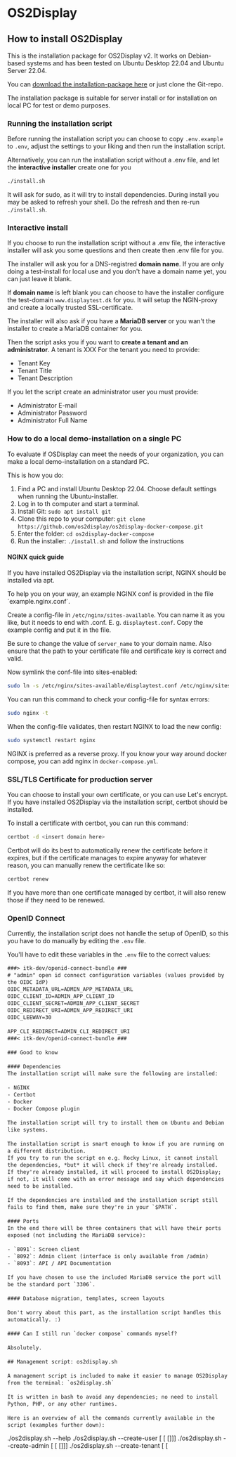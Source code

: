 # OS2Display

## How to install OS2Display
This is the installation package for OS2Display v2. It works on Debian-based systems and has been tested on Ubuntu Desktop 22.04 and Ubuntu Server 22.04.

You can [download the installation-package here](https://github.com/os2display/os2display-docker-compose/archive/refs/heads/main.zip) or just clone the Git-repo.

The installation package is suitable for server install or for installation on local PC for test or demo purposes.

### Running the installation script ###
Before running the installation script you can choose to copy `.env.example` to `.env`, adjust the settings to your liking and then run the installation script. 

Alternatively, you can run the installation script without a .env file, and let the **interactive installer** create one for you

```bash
./install.sh
```

It will ask for sudo, as it will try to install dependencies. During install you may be asked to refresh your shell. Do the refresh and then re-run `./install.sh`. 

### Interactive install

If you choose to run the installation script without a .env file, the interactive installer will ask you some questions and then create then .env file for you.

The installer will ask you for a DNS-registred **domain name**. If you are only doing a test-install for local use and you don't have a domain name yet, you can just leave it blank. 

If **domain name** is left blank you can choose to have the installer configure the test-domain `www.displaytest.dk` for you. It will setup the NGIN-proxy and create a locally trusted SSL-certificate.

The installer will also ask if you have a **MariaDB server** or you wan't the installer to create a MariaDB container for you.

Then the script asks you if you want to **create a tenant and an administrator**. A tenant is XXX 
For the tenant you need to provide:
 - Tenant Key
 - Tenant Title
 - Tenant Description

If you let the script create an administrator user you must provide:
 - Administrator E-mail
 - Administrator Password
 - Administrator Full Name 

 ### How to do a local demo-installation on a single PC
 To evaluate if OSDisplay can meet the needs of your organization, you can make a local demo-installation on a standard PC. 
 
 This is how you do:
 1. Find a PC and install Ubuntu Desktop 22.04. Choose default settings when running the Ubuntu-installer.
 2. Log in to th computer and start a terminal.
 3. Install Git: `sudo apt install git`
 4. Clone this repo to your computer: `git clone https://github.com/os2display/os2display-docker-compose.git`
 5. Enter the folder: `cd os2display-docker-compose`
 6. Run the installer: `./install.sh` and follow the instructions

#### NGINX quick guide

If you have installed OS2Display via the installation script, NGINX should be installed via apt.

To help you on your way, an example NGINX conf is provided in the file ´example.nginx.conf´.

Create a config-file in `/etc/nginx/sites-available`. You can name it as you like, but it needs to end with .conf. E. g. `displaytest.conf`. Copy the example config and put it in the file. 

Be sure to change the value of `server_name` to your domain name. Also ensure that the path to your certificate file and certificate key is correct and valid. 

Now symlink the conf-file into sites-enabled:
```bash
sudo ln -s /etc/nginx/sites-available/displaytest.conf /etc/nginx/sites-enabled/displaytest.conf
```

You can run this command to check your config-file for syntax errors:
```bash
sudo nginx -t
```

When the config-file validates, then restart NGINX to load the new config:
```bash
sudo systemctl restart nginx
```

NGINX is preferred as a reverse proxy. If you know your way around docker compose, you can add nginx in `docker-compose.yml`.

 ### SSL/TLS Certificate for production server

You can choose to install your own certificate, or you can use Let's encrypt. If you have installed OS2Display via the installation script, certbot should be installed.

To install a certificate with certbot, you can run this command:
```bash
certbot -d <insert domain here>
```

Certbot will do its best to automatically renew the certificate before it expires, but if the certificate manages to expire anyway for whatever reason, you can manually renew the certificate like so:
```bash
certbot renew
```

If you have more than one certificate managed by certbot, it will also renew those if they need to be renewed.

### OpenID Connect

Currently, the installation script does not handle the setup of OpenID, so this you have to do manually by editing the `.env` file.

You'll have to edit these variables in the `.env` file to the correct values:
```dotenv
###> itk-dev/openid-connect-bundle ###
# "admin" open id connect configuration variables (values provided by the OIDC IdP)
OIDC_METADATA_URL=ADMIN_APP_METADATA_URL
OIDC_CLIENT_ID=ADMIN_APP_CLIENT_ID
OIDC_CLIENT_SECRET=ADMIN_APP_CLIENT_SECRET
OIDC_REDIRECT_URI=ADMIN_APP_REDIRECT_URI
OIDC_LEEWAY=30

APP_CLI_REDIRECT=ADMIN_CLI_REDIRECT_URI
###< itk-dev/openid-connect-bundle ###

### Good to know

#### Dependencies
The installation script will make sure the following are installed:

- NGINX
- Certbot
- Docker
- Docker Compose plugin

The installation script will try to install them on Ubuntu and Debian like systems.

The installation script is smart enough to know if you are running on a different distribution.
If you try to run the script on e.g. Rocky Linux, it cannot install the dependencies, *but* it will check if they're already installed.
If they're already installed, it will proceed to install OS2Display; if not, it will come with an error message and say which dependencies need to be installed.

If the dependencies are installed and the installation script still fails to find them, make sure they're in your `$PATH`.

#### Ports
In the end there will be three containers that will have their ports exposed (not including the MariaDB service):

- `8091`: Screen client
- `8092`: Admin client (interface is only available from /admin)
- `8093`: API / API Documentation

If you have chosen to use the included MariaDB service the port will be the standard port `3306`.

#### Database migration, templates, screen layouts

Don't worry about this part, as the installation script handles this automatically. :)

#### Can I still run `docker compose` commands myself?

Absolutely.

## Management script: os2display.sh

A management script is included to make it easier to manage OS2Display from the terminal: `os2display.sh`

It is written in bash to avoid any dependencies; no need to install Python, PHP, or any other runtimes.

Here is an overview of all the commands currently available in the script (examples further down):

```
./os2display.sh --help
./os2display.sh --create-user [<email> [<password> [<full-name>]]]
./os2display.sh --create-admin [<email> [<password> [<full-name>]]]
./os2display.sh --create-tenant [<tenantKey> [<title> [<description>]]]
./os2display.sh --restart [<containers>]
./os2display.sh --start [<containers>]
./os2display.sh --stop [<containers>]
./os2display.sh --logs [#-of-lines [follow] [service]]]
./os2display.sh --db-dump
./os2display.sh --create-dump-crontab <crontab-time> <path> [gzip]
```

### Examples

```bash
# Creates a user non-interactively
./os2display.sh --create-user example@example.com 'Iamverysecure' 'John Doe'
# Creates a user interactively
./os2display.sh --create-user
# Creates an administrator non-interactively
./os2display.sh --create-admin example@example.com 'Iamverysecure' 'John Doe'
# Creates an administrator interactively
./os2display.sh --create-admin
# Creates a tenant non-interactively
./os2display.sh --create-tenant 'TenantKey' 'Tenant' 'Tenant Description'
# Creates a tenant interactively
./os2display.sh --create-tenant
# Starts all containers
./os2display.sh --start
# Starts a single container
./os2display.sh --start mariadb
# Starts two containers
./os2display.sh --start mariadb api
# Restarts all containers
./os2display.sh --start
# Restarts a single container
./os2display.sh --restart mariadb
# Restarts two containers
./os2display.sh --restart mariadb api
# Stops all containers
./os2display.sh --stop
# Stops a single container
./os2display.sh --stop mariadb
# Stops two containers
./os2display.sh --stop mariadb api
# Dumps database to stdout
./os2display.sh --dump-db
# Dumps database to SQL file
./os2display.sh --dump-db > dump.sql
# Dumps database to gzpped SQL file:
./os2display.sh --dump-db | gzip > dump.sql.gz
# Creates a cronjob for dumping the database regularly (for backup!)
./os2display.sh --create-dump-crontab '0 2 * * *' /var/lib/os2display-db-dumps
# Creates a cronjob for dumping the database regularly (for backup!) but also gzip the dumps
./os2display.sh --create-dump-crontab '0 2 * * *' /var/lib/os2display-db-dumps gzip
```

### Short options

There are also short options available for each option shown above:

- `-u` == `--create-use`
- `-a` == `--create-admin`
- `-t` == `--create-tenant`
- `-r` == `--restart`
- `-s` == `--start`
- `-S` == `--stop`
- `-l` == `--logs`
- `-d` == `--db-dump`
- `-c` == `--create-dump-crontab`
- `-h` == `--help`

## How to use OS2Display

OS2Display comes in three main components:

- an API
  - The API talks with every component, including the database; in other words, the API is the middleman so everyone can talk to each other.
- an administration client
  - The administration client handles slides, media, screens, campaigns, and so on.
- and a screen client
  - The screen client displays certain slideshows and campaigns selected specifically for it.

### After installation

Just after installation, you should be able to access OS2Display's two clients:

- The screen client
- The administration client

The screen client will look like this if everything is set up correctly:
![Screenshot 2023-06-28 at 16-16-57 OS2Display.png](doc_images/Screenshot%202023-06-28%20at%2016-16-57%20OS2Display.png)

The administration client will look like this if everything is set up correctly:
![Screenshot 2023-06-28 at 16-19-25 OS2Display admin.png](doc_images%2FScreenshot%202023-06-28%20at%2016-19-25%20OS2Display%20admin.png)

If you have created an administrator user via the administration script or if you have created one later with the management script, you should be able to log in with all permissions.
**You need to be an administrator to manage screens.**

**Note:** If you have OpenID set up, the administration client login screen will look different.

When you have logged in, as an administrator user, you should have access to everything:
![Screenshot 2023-06-28 at 16-48-12 OS2Display admin.png](doc_images%2FScreenshot%202023-06-28%20at%2016-48-12%20OS2Display%20admin.png)

### Setting up a screen

To create a screen, you can do it from three locations:

- The "+" icon next to "Skærme"
- On the top right, the blue button "Opret"
- If you're in the screen overview, you can click on "Opret ny skærm" on the top right in that view

It is pretty straight forward to create a screen:

- Give it a name
- Potentially a description
- Put it in a group (if there are any)
- Supply the screen location
  - The screen location is found on the screen client, in the bottom right corner is a code. This is where you put that code.
- Select the screen resolution (HD or 4K)
- Select orientation (vertical or horizontal)
- A layout

Spillelister and Farveskema is not something we're going to touch on right now.

Click "Gem skærm", and you should now see the screen in the screen overview.

### Create a slide

Creating slides is similar to screens.

- Give it a name
- Choose one of the many templates
- Set up the slide according to the template; this varies from template to template.
- Save the slide

If you for some reason have an issue with saving the slide or any media, you may want to run this command:

```bash
docker compose exec --user root api chown -R deploy. /var/www/html/public/media/
```

### Create a playlist

Again, creating a playlist is much the same as the previous two.

- Give it a name
- Potentially a description
- Select which slides should be part of this playlist
- You can plan very flexibly when this playlist will be shown during the day.
- Save your playlist

### Using the playlist on a screen

- Go back to the screen you created
- Connect the screen with the code shown on the screen client ("Tilkobl")
- Scroll down to "Spillelister tilknyttet regionen"
- Select your playlist
- Save

## Links to repositories and Docker images

OS2 docker images used in this project:

- [os2display-admin-client](https://hub.docker.com/r/os2display/os2display-admin-client)
- [os2display-client](https://hub.docker.com/r/os2display/os2display-client)
- [os2display-api-service-nginx](https://hub.docker.com/r/os2display/os2display-api-service-nginx)
- [os2display/os2display-api-service](https://hub.docker.com/r/os2display/os2display-api-service)

OS2 github repositories used in this project:

- [display-admin-client](https://github.com/os2display/display-admin-client)
- [display-client](https://github.com/os2display/display-client)
- [display-api-service](https://github.com/os2display/display-api-service)

## Other sources

- https://os2display.github.io/display-docs/
- https://www.os2.eu/os2display
